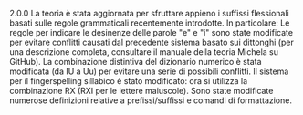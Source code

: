 2.0.0
La teoria è stata aggiornata per sfruttare appieno i suffissi flessionali basati sulle regole grammaticali recentemente introdotte. In particolare:
Le regole per indicare le desinenze delle parole "e" e "i" sono state modificate per evitare conflitti causati dal precedente sistema basato sui dittonghi (per una descrizione completa, consultare il manuale della teoria Michela su GitHub).
La combinazione distintiva del dizionario numerico è stata modificata (da IU a Uu) per evitare una serie di possibili conflitti.
Il sistema per il fingerspelling sillabico è stato modificato: ora si utilizza la combinazione RX (RXI per le lettere maiuscole).
Sono state modificate numerose definizioni relative a prefissi/suffissi e comandi di formattazione.

